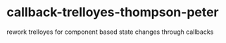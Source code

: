 # callback-trelloyes-thompson-peter
rework trelloyes for component based state changes through callbacks
